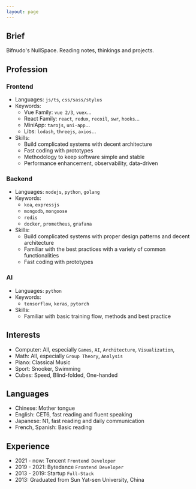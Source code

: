 ```yaml
---
layout: page
---
```


## Brief

Bifnudo's NullSpace. Reading notes, thinkings and projects.

## Profession

### Frontend

- Languages: `js/ts`, `css/sass/stylus`
- Keywords:
  - Vue Family: `vue 2/3`, `vuex`...
  - React Family: `react`, `redux`, `recoil`, `swr`, `hooks`...
  - MiniApp: `tarojs`, `uni-app`...
  - Libs: `lodash`, `threejs`, `axios`...
- Skills:
  - Build complicated systems with decent architecture
  - Fast coding with prototypes
  - Methodology to keep software simple and stable
  - Performance enhancement, observability, data-driven

### Backend

- Languages: `nodejs`, `python`, `golang`
- Keywords:
  - `koa`, `expressjs`
  - `mongodb`, `mongoose`
  - `redis`
  - `docker`, `prometheus`, `grafana`
- Skills:
  - Build complicated systems with proper design patterns and decent architecture
  - Familiar with the best practices with a variety of common functionalities
  - Fast coding with prototypes

### AI

- Languages: `python`
- Keywords:
  - `tensorflow`, `keras`, `pytorch`
- Skills:
  - Familiar with basic training flow, methods and best practice

## Interests

- Computer: All, especially `Games`, `AI`, `Architecture`, `Visualization`,
- Math: All, especially `Group Theory`, `Analysis`
- Piano: Classical Music
- Sport: Snooker, Swimming
- Cubes: Speed, Blind-folded, One-handed

## Languages

- Chinese: Mother tongue
- English: CET6, fast reading and fluent speaking
- Japanese: N1, fast reading and daily communication
- French, Spanish: Basic reading

## Experience

- 2021 - now: Tencent `Frontend Developer`
- 2019 - 2021: Bytedance `Frontend Developer`
- 2013 - 2019: Startup `Full-Stack`
- 2013: Graduated from Sun Yat-sen University, China